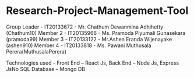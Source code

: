 # Research-Project-Management-Tool


Group Leader - IT20133672 - Mr. Chathum Dewanmina Adhihetty (Chathum10)
Member 2 - IT20135966 - Ms. Pramoda Piyumali Gunasekara (pramoda99)
Member 3 - IT20133122 - Mr.Ashen Eranda Wijenayake (ashen910)
Member 4 - IT20133818 - Ms. Pawani Muthusala Perera(MuthusalaPerera)

Technologies used - Front End – React Js, Back End – Node Js, Express JsNo SQL Database – Mongo DB

